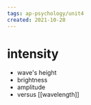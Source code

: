 ```yaml
---
tags: ap-psychology/unit4 
created: 2021-10-20
---
```


# intensity

- wave's height
- brightness
- amplitude
- versus [[wavelength]] 
